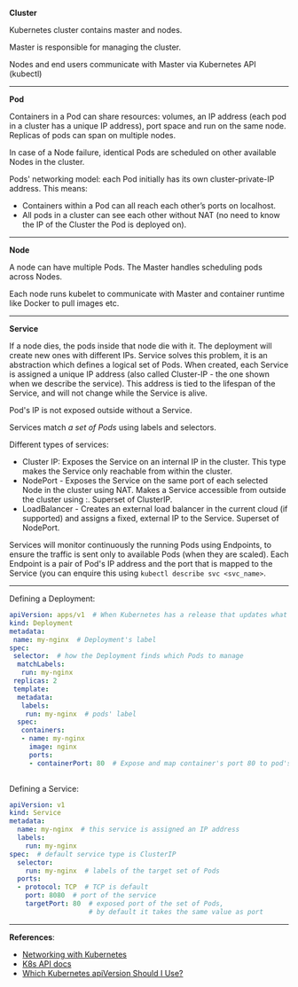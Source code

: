 **Cluster**

Kubernetes cluster contains master and nodes. 

Master is responsible for managing the cluster.

Nodes and end users communicate with Master via Kubernetes API (kubectl)

---

**Pod**

Containers in a Pod can share resources: volumes, an IP address (each pod in a cluster has a unique IP address), port space and run on the same node. Replicas of pods can span on multiple nodes.

In case of a Node failure, identical Pods are scheduled on other available Nodes in the cluster.

Pods' networking model: each Pod initially has its own cluster-private-IP address. This means:
- Containers within a Pod can all reach each other’s ports on localhost.
- All pods in a cluster can see each other without NAT (no need to know the IP of the Cluster the Pod is deployed on).

---
 
**Node**

A node can have multiple Pods. The Master handles scheduling pods across Nodes.

Each node runs kubelet to communicate with Master and container runtime like Docker to pull images etc.   

---

**Service**

If a node dies, the pods inside that node die with it. The deployment will create new ones with different IPs. Service solves this problem, it is an abstraction which defines a logical set of Pods. When created, each Service is assigned a unique IP address (also called Cluster-IP - the one shown when we describe the service). This address is tied to the lifespan of the Service, and will not change while the Service is alive.

Pod's IP is not exposed outside without a Service.

Services match *a set of Pods* using labels and selectors.

Different types of services:
- Cluster IP: Exposes the Service on an internal IP in the cluster. This type makes the Service only reachable from within the cluster.
- NodePort - Exposes the Service on the same port of each selected Node in the cluster using NAT. Makes a Service accessible from outside the cluster using <NodeIP>:<NodePort>. Superset of ClusterIP.
- LoadBalancer - Creates an external load balancer in the current cloud (if supported) and assigns a fixed, external IP to the Service. Superset of NodePort.

Services will monitor continuously the running Pods using Endpoints, to ensure the traffic is sent only to available Pods (when they are scaled). Each Endpoint is a pair of Pod's IP address and the port that is mapped to the Service (you can enquire this using `kubectl describe svc <svc_name>`.

---

Defining a Deployment:

```yaml
apiVersion: apps/v1  # When Kubernetes has a release that updates what is available for you to use—changes something in its API—a new apiVersion is created.
kind: Deployment
metadata:
 name: my-nginx  # Deployment's label
spec:
 selector:  # how the Deployment finds which Pods to manage
  matchLabels:
   run: my-nginx
 replicas: 2
 template:
  metadata:
   labels:
    run: my-nginx  # pods' label
  spec:
   containers:
   - name: my-nginx
     image: nginx
     ports:
     - containerPort: 80  # Expose and map container's port 80 to pod's port 80
 
```

Defining a Service:

```yaml
apiVersion: v1
kind: Service
metadata:
  name: my-nginx  # this service is assigned an IP address
  labels:
    run: my-nginx
spec:  # default service type is ClusterIP
  selector:
    run: my-nginx  # labels of the target set of Pods
  ports:
  - protocol: TCP  # TCP is default
    port: 8080  # port of the service
    targetPort: 80  # exposed port of the set of Pods,
                    # by default it takes the same value as port
```

---

**References**:
- [Networking with Kubernetes](https://www.youtube.com/watch?v=WwQ62OyCNz4)
- [K8s API docs](https://kubernetes.io/docs/reference/generated/kubernetes-api/v1.13)
- [Which Kubernetes apiVersion Should I Use?](https://matthewpalmer.net/kubernetes-app-developer/articles/kubernetes-apiversion-definition-guide.html)

